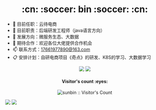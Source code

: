 <h1 align="center">:cn: :soccer: bin :soccer: :cn:</h1>

- 🏢 目前任职：云待电商
- 🌱 目前职责：后端研发工程师（java语言方向）
- 🤔 发展方向：微服务生态、大数据
- 🙋 期待合作：欢迎各位大佬提供合作机会
- 📫 联系方式：17661977890@163.com
- 📋 安排计划：自研电商项目《奇点》的研发、K8S的学习、大数据学习


<div align="center">

[![](https://img.shields.io/badge/-BLOG-important?&style=for-the-badge&logo=rss&logoColor=white)](https://17661977890.github.io/)
![](https://img.shields.io/badge/-Email-blue?style=for-the-badge&logo=Minutemailer&logoColor=white)
</div>

<h4 align="center">Visitor's count :eyes:</h4>
<p align="center"><img src="https://profile-counter.glitch.me/{17661977890}/count.svg" alt="sunbin :: Visitor's Count" /></p>

<div>
  <img src="https://github-readme-stats.vercel.app/api?username=17661977890&theme=vue&show_icons=true" />
  <img src="https://github-readme-stats.vercel.app/api/top-langs/?username=17661977890&langs_count=10&theme=flag-india&layout=compact" />
</div>

